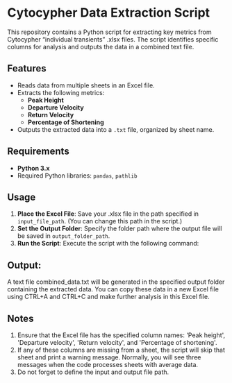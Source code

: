 # Cytocypher Data Extraction Script

This repository contains a Python script for extracting key metrics from Cytocypher “individual transients” .xlsx files. The script identifies specific columns for analysis and outputs the data in a combined text file.

## Features
- Reads data from multiple sheets in an Excel file.
- Extracts the following metrics:
  - **Peak Height**
  - **Departure Velocity**
  - **Return Velocity**
  - **Percentage of Shortening**
- Outputs the extracted data into a `.txt` file, organized by sheet name.

## Requirements
- **Python 3.x**
- Required Python libraries: `pandas`, `pathlib`

## Usage

1. **Place the Excel File**: Save your .xlsx file in the path specified in `input_file_path`. (You can change this path in the script.)
2. **Set the Output Folder**: Specify the folder path where the output file will be saved in `output_folder_path`.
3. **Run the Script**: Execute the script with the following command:

## Output: 

A text file combined_data.txt will be generated in the specified output folder containing the extracted data. You can copy these data in a new Excel file using CTRL+A and CTRL+C and make further analysis in this Excel file. 

## Notes
1. Ensure that the Excel file has the specified column names: 'Peak height', 'Departure velocity', 'Return velocity', and 'Percentage of shortening'.
2. If any of these columns are missing from a sheet, the script will skip that sheet and print a warning message. Normally, you will see three messages when the code processes sheets with average data. 
3. Do not forget to define the input and output file path.
